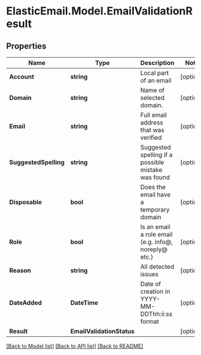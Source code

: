 # ElasticEmail.Model.EmailValidationResult

## Properties

Name | Type | Description | Notes
------------ | ------------- | ------------- | -------------
**Account** | **string** | Local part of an email | [optional] 
**Domain** | **string** | Name of selected domain. | [optional] 
**Email** | **string** | Full email address that was verified | [optional] 
**SuggestedSpelling** | **string** | Suggested spelling if a possible mistake was found | [optional] 
**Disposable** | **bool** | Does the email have a temporary domain | [optional] 
**Role** | **bool** | Is an email a role email (e.g. info@, noreply@ etc.) | [optional] 
**Reason** | **string** | All detected issues | [optional] 
**DateAdded** | **DateTime** | Date of creation in YYYY-MM-DDThh:ii:ss format | [optional] 
**Result** | **EmailValidationStatus** |  | [optional] 

[[Back to Model list]](../README.md#documentation-for-models) [[Back to API list]](../README.md#documentation-for-api-endpoints) [[Back to README]](../README.md)

